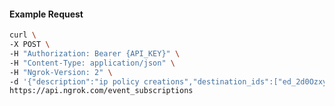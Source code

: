 <!-- Code generated for API Clients. DO NOT EDIT. -->

#### Example Request

```bash
curl \
-X POST \
-H "Authorization: Bearer {API_KEY}" \
-H "Content-Type: application/json" \
-H "Ngrok-Version: 2" \
-d '{"description":"ip policy creations","destination_ids":["ed_2d0Ozxy2Mx41VTcfu7cbtRgxnmx"],"metadata":"{\"environment\": \"staging\"}","sources":[{"type":"ip_policy_created.v0"}]}' \
https://api.ngrok.com/event_subscriptions
```
